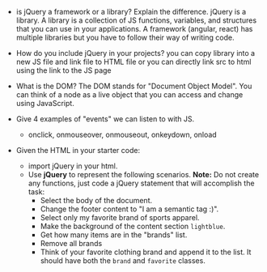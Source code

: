 - is jQuery a framework or a library? Explain the difference.
    jQuery is a library. A library is a collection of JS functions, variables, and structures that you can use in your applications. A framework (angular, react) has multiple libraries but you have to follow their way of writing code. 


- How do you include jQuery in your projects?
    you can copy library into a new JS file and link file to HTML file
    or you can directly link src to html using the link to the JS page 


- What is the DOM?
    The DOM stands for "Document Object Model". You can think of a node as a live object that you can access and change using JavaScript.


- Give 4 examples of "events" we can listen to with JS.
    - onclick, onmouseover, onmouseout, onkeydown, onload 


- Given the HTML in your starter code:
  - import jQuery in your html.
  - Use **jQuery** to represent the following scenarios.
  **Note:** Do not create any functions, just code a jQuery statement that will accomplish the task:
    - Select the body of the document.
    - Change the footer content to "I am a semantic tag :)".
    - Select only my favorite brand of sports apparel.
    - Make the background of the content section `lightblue`.
    - Get how many items are in the "brands" list.
    - Remove all brands
    - Think of your favorite clothing brand and append it to the list. It should have both the `brand` and `favorite` classes.
